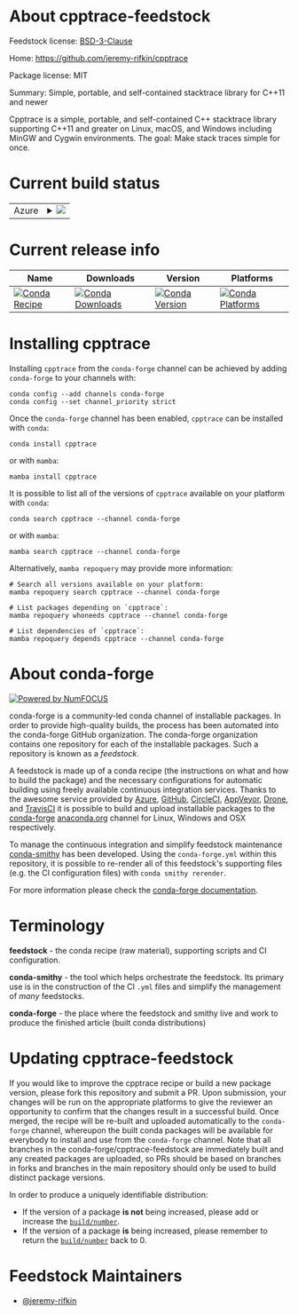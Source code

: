 About cpptrace-feedstock
========================

Feedstock license: [BSD-3-Clause](https://github.com/conda-forge/cpptrace-feedstock/blob/main/LICENSE.txt)

Home: https://github.com/jeremy-rifkin/cpptrace

Package license: MIT

Summary: Simple, portable, and self-contained stacktrace library for C++11 and newer

Cpptrace is a simple, portable, and self-contained C++ stacktrace library supporting C++11 and greater on Linux, macOS, and
Windows including MinGW and Cygwin environments. The goal: Make stack traces simple for once.


Current build status
====================


<table>
    
  <tr>
    <td>Azure</td>
    <td>
      <details>
        <summary>
          <a href="https://dev.azure.com/conda-forge/feedstock-builds/_build/latest?definitionId=22210&branchName=main">
            <img src="https://dev.azure.com/conda-forge/feedstock-builds/_apis/build/status/cpptrace-feedstock?branchName=main">
          </a>
        </summary>
        <table>
          <thead><tr><th>Variant</th><th>Status</th></tr></thead>
          <tbody><tr>
              <td>linux_64_unwind_backenddefault</td>
              <td>
                <a href="https://dev.azure.com/conda-forge/feedstock-builds/_build/latest?definitionId=22210&branchName=main">
                  <img src="https://dev.azure.com/conda-forge/feedstock-builds/_apis/build/status/cpptrace-feedstock?branchName=main&jobName=linux&configuration=linux%20linux_64_unwind_backenddefault" alt="variant">
                </a>
              </td>
            </tr><tr>
              <td>linux_64_unwind_backendlibunwind</td>
              <td>
                <a href="https://dev.azure.com/conda-forge/feedstock-builds/_build/latest?definitionId=22210&branchName=main">
                  <img src="https://dev.azure.com/conda-forge/feedstock-builds/_apis/build/status/cpptrace-feedstock?branchName=main&jobName=linux&configuration=linux%20linux_64_unwind_backendlibunwind" alt="variant">
                </a>
              </td>
            </tr><tr>
              <td>osx_64</td>
              <td>
                <a href="https://dev.azure.com/conda-forge/feedstock-builds/_build/latest?definitionId=22210&branchName=main">
                  <img src="https://dev.azure.com/conda-forge/feedstock-builds/_apis/build/status/cpptrace-feedstock?branchName=main&jobName=osx&configuration=osx%20osx_64_" alt="variant">
                </a>
              </td>
            </tr><tr>
              <td>win_64</td>
              <td>
                <a href="https://dev.azure.com/conda-forge/feedstock-builds/_build/latest?definitionId=22210&branchName=main">
                  <img src="https://dev.azure.com/conda-forge/feedstock-builds/_apis/build/status/cpptrace-feedstock?branchName=main&jobName=win&configuration=win%20win_64_" alt="variant">
                </a>
              </td>
            </tr>
          </tbody>
        </table>
      </details>
    </td>
  </tr>
</table>

Current release info
====================

| Name | Downloads | Version | Platforms |
| --- | --- | --- | --- |
| [![Conda Recipe](https://img.shields.io/badge/recipe-cpptrace-green.svg)](https://anaconda.org/conda-forge/cpptrace) | [![Conda Downloads](https://img.shields.io/conda/dn/conda-forge/cpptrace.svg)](https://anaconda.org/conda-forge/cpptrace) | [![Conda Version](https://img.shields.io/conda/vn/conda-forge/cpptrace.svg)](https://anaconda.org/conda-forge/cpptrace) | [![Conda Platforms](https://img.shields.io/conda/pn/conda-forge/cpptrace.svg)](https://anaconda.org/conda-forge/cpptrace) |

Installing cpptrace
===================

Installing `cpptrace` from the `conda-forge` channel can be achieved by adding `conda-forge` to your channels with:

```
conda config --add channels conda-forge
conda config --set channel_priority strict
```

Once the `conda-forge` channel has been enabled, `cpptrace` can be installed with `conda`:

```
conda install cpptrace
```

or with `mamba`:

```
mamba install cpptrace
```

It is possible to list all of the versions of `cpptrace` available on your platform with `conda`:

```
conda search cpptrace --channel conda-forge
```

or with `mamba`:

```
mamba search cpptrace --channel conda-forge
```

Alternatively, `mamba repoquery` may provide more information:

```
# Search all versions available on your platform:
mamba repoquery search cpptrace --channel conda-forge

# List packages depending on `cpptrace`:
mamba repoquery whoneeds cpptrace --channel conda-forge

# List dependencies of `cpptrace`:
mamba repoquery depends cpptrace --channel conda-forge
```


About conda-forge
=================

[![Powered by
NumFOCUS](https://img.shields.io/badge/powered%20by-NumFOCUS-orange.svg?style=flat&colorA=E1523D&colorB=007D8A)](https://numfocus.org)

conda-forge is a community-led conda channel of installable packages.
In order to provide high-quality builds, the process has been automated into the
conda-forge GitHub organization. The conda-forge organization contains one repository
for each of the installable packages. Such a repository is known as a *feedstock*.

A feedstock is made up of a conda recipe (the instructions on what and how to build
the package) and the necessary configurations for automatic building using freely
available continuous integration services. Thanks to the awesome service provided by
[Azure](https://azure.microsoft.com/en-us/services/devops/), [GitHub](https://github.com/),
[CircleCI](https://circleci.com/), [AppVeyor](https://www.appveyor.com/),
[Drone](https://cloud.drone.io/welcome), and [TravisCI](https://travis-ci.com/)
it is possible to build and upload installable packages to the
[conda-forge](https://anaconda.org/conda-forge) [anaconda.org](https://anaconda.org/)
channel for Linux, Windows and OSX respectively.

To manage the continuous integration and simplify feedstock maintenance
[conda-smithy](https://github.com/conda-forge/conda-smithy) has been developed.
Using the ``conda-forge.yml`` within this repository, it is possible to re-render all of
this feedstock's supporting files (e.g. the CI configuration files) with ``conda smithy rerender``.

For more information please check the [conda-forge documentation](https://conda-forge.org/docs/).

Terminology
===========

**feedstock** - the conda recipe (raw material), supporting scripts and CI configuration.

**conda-smithy** - the tool which helps orchestrate the feedstock.
                   Its primary use is in the construction of the CI ``.yml`` files
                   and simplify the management of *many* feedstocks.

**conda-forge** - the place where the feedstock and smithy live and work to
                  produce the finished article (built conda distributions)


Updating cpptrace-feedstock
===========================

If you would like to improve the cpptrace recipe or build a new
package version, please fork this repository and submit a PR. Upon submission,
your changes will be run on the appropriate platforms to give the reviewer an
opportunity to confirm that the changes result in a successful build. Once
merged, the recipe will be re-built and uploaded automatically to the
`conda-forge` channel, whereupon the built conda packages will be available for
everybody to install and use from the `conda-forge` channel.
Note that all branches in the conda-forge/cpptrace-feedstock are
immediately built and any created packages are uploaded, so PRs should be based
on branches in forks and branches in the main repository should only be used to
build distinct package versions.

In order to produce a uniquely identifiable distribution:
 * If the version of a package **is not** being increased, please add or increase
   the [``build/number``](https://docs.conda.io/projects/conda-build/en/latest/resources/define-metadata.html#build-number-and-string).
 * If the version of a package **is** being increased, please remember to return
   the [``build/number``](https://docs.conda.io/projects/conda-build/en/latest/resources/define-metadata.html#build-number-and-string)
   back to 0.

Feedstock Maintainers
=====================

* [@jeremy-rifkin](https://github.com/jeremy-rifkin/)

